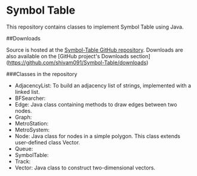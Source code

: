 Symbol Table
====================

This repository contains classes to implement Symbol Table using Java.

##Downloads

Source is hosted at the [Symbol-Table GitHub repository](https://github.com/shivam091/Symbol-Table/). 
Downloads are also available on the [GitHub project's Downloads section] (https://github.com/shivam091/Symbol-Table/downloads)

###Classes in the repository

* AdjacencyList: To build an adjacency list of strings, implemented with a linked list.
* BFSearcher:
* Edge: Java class containing methods to draw edges between two nodes.
* Graph:
* MetroStation:
* MetroSystem:
* Node: Java class for nodes in a simple polygon. This class extends user-defined class Vector.
* Queue:
* SymbolTable:
* Track:
* Vector: Java class to construct two-dimensional vectors.

